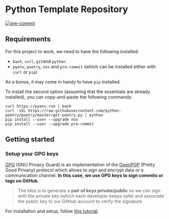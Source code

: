 # Python Template Repository

[![pre-commit](https://img.shields.io/badge/pre--commit-enabled-brightgreen?logo=pre-commit&logoColor=white)](https://github.com/pre-commit/pre-commit)

## Requirements

For this project to work, we need to have the following installed:
- `bash`, `curl`, `git`and `python`
- `pyenv`, `poetry`, `nox` and `pre-commit` (which can be installed either with `curl` or `pip`)

As a bonus, it may come in handy to have `pip` installed.

To install the second option (assuming that the essentials are already
installed), you can copy-and-paste the following commands:

```
curl https://pyenv.run | bash
curl -sSL https://raw.githubusercontent.com/python-poetry/poetry/master/get-poetry.py | python
pip install --user --upgrade nox
pip install --user --upgrade pre-commit
```

## Getting started

### Setup your GPG keys

[GPG](https://gnupg.org/) (GNU Privacy Guard) is an implementation of the
[OpenPGP](https://www.openpgp.org/) (Pretty Good Privacy) protocol which
allows to sign and encrypt data or a communication channel. **In this case,
we use GPG keys to sign commits or tags on GitHub**.

> The idea is to generate a **pair of keys private/public** so we can sign
> with the private key (which each developer keeps safe) and associate the
> public key to our GitHub account to verify the signature.

For installation and setup, follow [this tutorial](https://gist.github.com/Beneboe/3183a8a9eb53439dbee07c90b344c77e).

